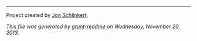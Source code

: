 ***

Project created by [Jon Schlinkert](https://github.com/jonschlinkert).

_This file was generated by [grunt-readme](https://github.com/assemble/grunt-readme) on Wednesday, November 20, 2013._
